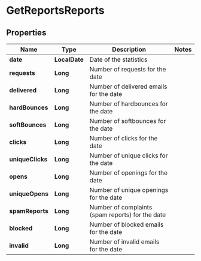 
# GetReportsReports

## Properties
Name | Type | Description | Notes
------------ | ------------- | ------------- | -------------
**date** | **LocalDate** | Date of the statistics | 
**requests** | **Long** | Number of requests for the date | 
**delivered** | **Long** | Number of delivered emails for the date | 
**hardBounces** | **Long** | Number of hardbounces for the date | 
**softBounces** | **Long** | Number of softbounces for the date | 
**clicks** | **Long** | Number of clicks for the date | 
**uniqueClicks** | **Long** | Number of unique clicks for the date | 
**opens** | **Long** | Number of openings for the date | 
**uniqueOpens** | **Long** | Number of unique openings for the date | 
**spamReports** | **Long** | Number of complaints (spam reports) for the date | 
**blocked** | **Long** | Number of blocked emails for the date | 
**invalid** | **Long** | Number of invalid emails for the date | 



